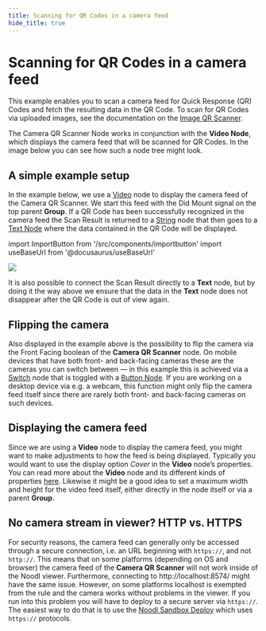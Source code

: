 ```yaml
---
title: Scanning for QR Codes in a camera feed
hide_title: true
---
```

# Scanning for QR Codes in a camera feed

This example enables you to scan a camera feed for Quick Response (QR) Codes and fetch the resulting data in the QR Code. To scan for QR Codes via uploaded images, see the documentation on the [Image QR Scanner](/library/modules/qr-scanner/guides/image-upload).

The Camera QR Scanner Node works in conjunction with the **Video Node**, which displays the camera feed that will be scanned for QR Codes. In the image below you can see how such a node tree might look.

## A simple example setup

In the example below, we use a [Video](/nodes/basic-elements/video) node to display the camera feed of the Camera QR Scanner. We start this feed with the <span className="ndl-signal">Did Mount</span> signal on the top parent **Group**. If a QR Code has been successfully recognized in the camera feed the <span className="ndl-data">Scan Result</span> is returned to a [String](/nodes/data/string) node that then goes to a [Text Node](/nodes/basic-elements/text) where the data contained in the QR Code will be displayed.

import ImportButton from '/src/components/importbutton'
import useBaseUrl from '@docusaurus/useBaseUrl'

<div className="ndl-image-with-background l">
    <img src={useBaseUrl("/library/modules/qr-scanner/guides/camera-feed/qr-camera-feed.png")} className="ndl-image large"></img>
    <ImportButton zip="qr-camera-feed.zip" name="Camera QR Scanner" thumb="qr_noodlnet.png"/>
</div>

It is also possible to connect the <span className="ndl-data">Scan Result</span> directly to a **Text** node, but by doing it the way above we ensure that the data in the **Text** node does not disappear after the QR Code is out of view again.

## Flipping the camera

Also displayed in the example above is the possibility to flip the camera via the <span className="ndl-data">Front Facing</span> boolean of the **Camera QR Scanner** node. On mobile devices that have both front- and back-facing cameras these are the cameras you can switch between — in this example this is achieved via a [Switch](/nodes/logic/switch) node that is toggled with a [Button Node](/nodes/ui-controls/button). If you are working on a desktop device via e.g. a webcam, this function might only flip the camera feed itself since there are rarely both front- and back-facing cameras on such devices.

## Displaying the camera feed

Since we are using a **Video** node to display the camera feed, you might want to make adjustments to how the feed is being displayed. Typically you would want to use the display option _Cover_ in the **Video** node’s properties. You can read more about the **Video** node and its different kinds of properties [here](/nodes/basic-elements/video). Likewise it might be a good idea to set a maximum width and height for the video feed itself, either directly in the node itself or via a parent **Group**.

## No camera stream in viewer? HTTP vs. HTTPS

For security reasons, the camera feed can generally only be accessed through a secure connection, i.e. an URL beginning with <code>https://</code>, and not <code>http://</code>. This means that on some platforms (depending on OS and browser) the camera feed of the **Camera QR Scanner** will not work inside of the Noodl viewer. Furthermore, connecting to http://localhost:8574/ might have the same issue. However, on some platforms localhost is exempted from the rule and the camera works without problems in the viewer.
If you run into this problem you will have to deploy to a secure server via <code>https://</code>. The easiest way to do that is to use the [Noodl Sandbox Deploy](/docs/guides/deploy/deploying-an-app-on-sandbox) which uses <code>https://</code> protocols.

